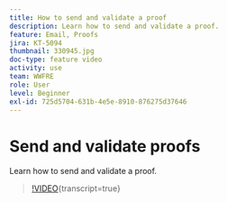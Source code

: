 ```yaml
---
title: How to send and validate a proof
description: Learn how to send and validate a proof.
feature: Email, Proofs
jira: KT-5094
thumbnail: 330945.jpg
doc-type: feature video
activity: use
team: WWFRE
role: User
level: Beginner
exl-id: 725d5704-631b-4e5e-8910-876275d37646
---
```

# Send and validate proofs

Learn how to send and validate a proof.

>[!VIDEO](https://video.tv.adobe.com/v/330945?learn=on){transcript=true}
